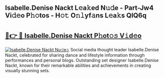 ## Isabelle.Denise Nackt L𝚎a𝚔ed N𝚞𝚍e - Part-Jw4 Vi𝚍𝚎o P𝚑𝚘tos - H𝚘𝚝 O𝚗𝚕yf𝚊ns L𝚎a𝚔s QIQ6q

# <h2><a href="http://kf169c.oniu.top/?m=Isabelle.Denise+Nackt">🔗👉 🔴 Isabelle.Denise Nackt P𝚑ot𝚘𝚜 V𝚒d𝚎o</a></h2>

[![Isabelle.Denise Nackt Nu𝚍e𝚜](https://i.imgur.com/0qMVB7G.gif)](http://kf169c.oniu.top/?m=Isabelle.Denise+Nackt)
Social media thought leader Isabelle.Denise Nackt, celebrated for sharing dance and lifestyle information through performances and personal blogs. Outstanding set designer Isabelle.Denise Nackt, known for their remarkable abilities and achievements in creating visually stunning sets.  
